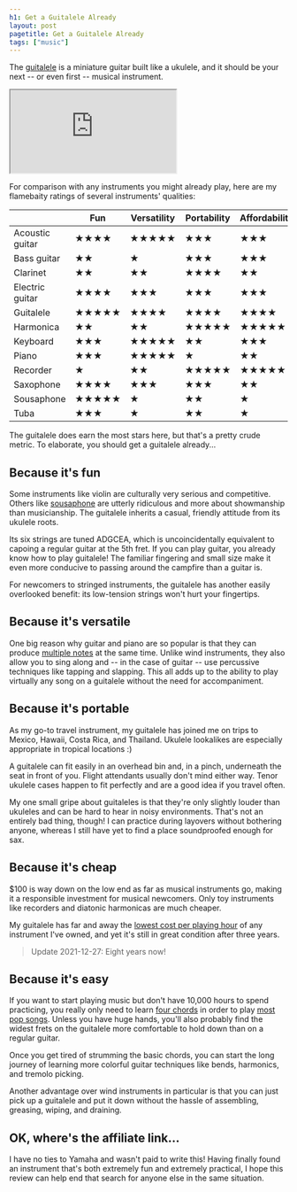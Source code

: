 ```yaml
---
h1: Get a Guitalele Already
layout: post
pagetitle: Get a Guitalele Already
tags: ["music"]
---
```


The [guitalele](https://en.wikipedia.org/wiki/Guitalele) is a miniature guitar built like a ukulele, and it should be your next -- or even first -- musical instrument.

<iframe src="https://www.youtube.com/embed/SsBU2m9WSM4"></iframe>

For comparison with any instruments you might already play, here are my flamebaity ratings of several instruments' qualities:

|                 | Fun   | Versatility | Portability | Affordability | Learnability |
| --------------- | ----- | ----------- | ----------- | ------------- | ------------ |
| Acoustic guitar | ★★★★  | ★★★★★       | ★★★         | ★★★           | ★★★          |
| Bass guitar     | ★★    | ★           | ★★★         | ★★★           | ★★★★         |
| Clarinet        | ★★    | ★★          | ★★★★        | ★★            | ★★★          |
| Electric guitar | ★★★★  | ★★★         | ★★★         | ★★★           | ★★★          |
| Guitalele       | ★★★★★ | ★★★★        | ★★★★        | ★★★★          | ★★★          |
| Harmonica       | ★★    | ★★          | ★★★★★       | ★★★★★         | ★★★★★        |
| Keyboard        | ★★★   | ★★★★★       | ★★          | ★★★           | ★★★          |
| Piano           | ★★★   | ★★★★★       | ★           | ★★            | ★★★          |
| Recorder        | ★     | ★★          | ★★★★★       | ★★★★★         | ★★★★★        |
| Saxophone       | ★★★★  | ★★★         | ★★★         | ★★            | ★★★★         |
| Sousaphone      | ★★★★★ | ★           | ★★          | ★             | ★★★★         |
| Tuba            | ★★★   | ★           | ★★          | ★             | ★★★★         |

The guitalele does earn the most stars here, but that's a pretty crude metric. To elaborate, you should get a guitalele already...

## Because it's fun

Some instruments like violin are culturally very serious and competitive. Others like [sousaphone](/img/sousaphone.jpg) are utterly ridiculous and more about showmanship than musicianship. The guitalele inherits a casual, friendly attitude from its ukulele roots.

Its six strings are tuned ADGCEA, which is uncoincidentally equivalent to capoing a regular guitar at the 5th fret. If you can play guitar, you already know how to play guitalele! The familiar fingering and small size make it even more conducive to passing around the campfire than a guitar is.

For newcomers to stringed instruments, the guitalele has another easily overlooked benefit: its low-tension strings won't hurt your fingertips.

## Because it's versatile

One big reason why guitar and piano are so popular is that they can produce [multiple notes](https://en.wikipedia.org/wiki/Polyphony) at the same time. Unlike wind instruments, they also allow you to sing along and -- in the case of guitar -- use percussive techniques like tapping and slapping. This all adds up to the ability to play virtually any song on a guitalele without the need for accompaniment.

## Because it's portable

As my go-to travel instrument, my guitalele has joined me on trips to Mexico, Hawaii, Costa Rica, and Thailand. Ukulele lookalikes are especially appropriate in tropical locations :)

A guitalele can fit easily in an overhead bin and, in a pinch, underneath the seat in front of you. Flight attendants usually don't mind either way. Tenor ukulele cases happen to fit perfectly and are a good idea if you travel often.

My one small gripe about guitaleles is that they're only slightly louder than ukuleles and can be hard to hear in noisy environments. That's not an entirely bad thing, though! I can practice during layovers without bothering anyone, whereas I still have yet to find a place soundproofed enough for sax.

## Because it's cheap

$100 is way down on the low end as far as musical instruments go, making it a responsible investment for musical newcomers. Only toy instruments like recorders and diatonic harmonicas are much cheaper.

My guitalele has far and away the [lowest cost per playing hour](/ten-years-of-logging-my-life#observations) of any instrument I've owned, and yet it's still in great condition after three years.

> Update 2021-12-27: Eight years now!

## Because it's easy

If you want to start playing music but don't have 10,000 hours to spend practicing, you really only need to learn [four chords](https://en.wikipedia.org/wiki/I%E2%80%93V%E2%80%93vi%E2%80%93IV_progression) in order to play [most pop songs](https://www.youtube.com/watch?v=5pidokakU4I). Unless you have huge hands, you'll also probably find the widest frets on the guitalele more comfortable to hold down than on a regular guitar.

Once you get tired of strumming the basic chords, you can start the long journey of learning more colorful guitar techniques like bends, harmonics, and tremolo picking.

Another advantage over wind instruments in particular is that you can just pick up a guitalele and put it down without the hassle of assembling, greasing, wiping, and draining.

## OK, where's the affiliate link...

I have no ties to Yamaha and wasn't paid to write this! Having finally found an instrument that's both extremely fun and extremely practical, I hope this review can help end that search for anyone else in the same situation.
